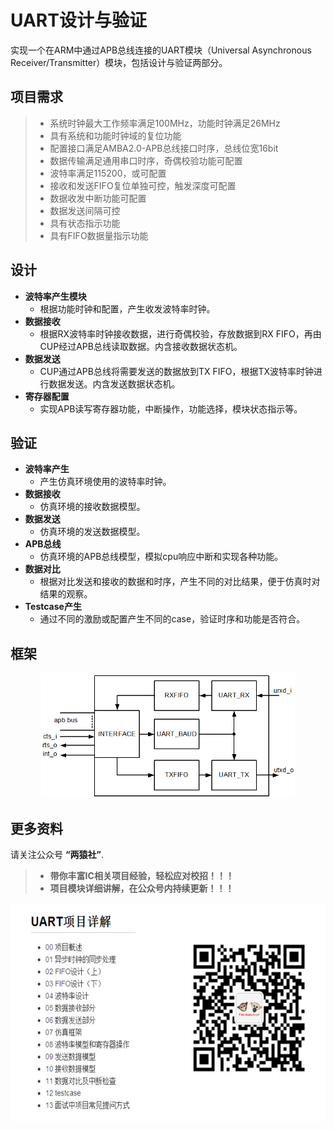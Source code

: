 
UART设计与验证
===============
实现一个在ARM中通过APB总线连接的UART模块（Universal Asynchronous Receiver/Transmitter）模块，包括设计与验证两部分。

## 项目需求

> * 系统时钟最大工作频率满足100MHz，功能时钟满足26MHz
> * 具有系统和功能时钟域的复位功能
> * 配置接口满足AMBA2.0-APB总线接口时序，总线位宽16bit
> * 数据传输满足通用串口时序，奇偶校验功能可配置
> * 波特率满足115200，或可配置
> * 接收和发送FIFO复位单独可控，触发深度可配置
> * 数据收发中断功能可配置
> * 数据发送间隔可控
> * 具有状态指示功能
> * 具有FIFO数据量指示功能

## 设计
* **波特率产生模块**
	* 根据功能时钟和配置，产生收发波特率时钟。
* **数据接收**
	* 根据RX波特率时钟接收数据，进行奇偶校验，存放数据到RX FIFO，再由CUP经过APB总线读取数据。内含接收数据状态机。
* **数据发送**
	* CUP通过APB总线将需要发送的数据放到TX FIFO，根据TX波特率时钟进行数据发送。内含发送数据状态机。
* **寄存器配置**
	* 实现APB读写寄存器功能，中断操作，功能选择，模块状态指示等。


## 验证

* **波特率产生**
	* 产生仿真环境使用的波特率时钟。
* **数据接收**
	* 仿真环境的接收数据模型。
* **数据发送**
	* 仿真环境的发送数据模型。
* **APB总线**
	* 仿真环境的APB总线模型，模拟cpu响应中断和实现各种功能。
* **数据对比**
	* 根据对比发送和接收的数据和时序，产生不同的对比结果，便于仿真时对结果的观察。
* **Testcase产生**
	* 通过不同的激励或配置产生不同的case，验证时序和功能是否符合。


框架
-------------
<div align=center><img src="https://github.com/twomonkeyclub/UART/blob/master/utils/frame.png" height="200"/> </div>


更多资料
------------
请关注公众号 **“两猿社”**.
> * **带你丰富IC相关项目经验，轻松应对校招！！！**
> * **项目模块详细讲解，在公众号内持续更新！！！**

<div align=center><img src="https://github.com/twomonkeyclub/UART/blob/master/utils/test1.jpg" height="350"/> </div>
